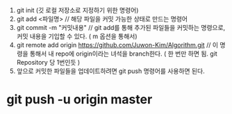 1. git init (깃 로컬 저장소로 지정하기 위한 명령어)
2. git add <파일명>  // 해당 파일을 커밋 가능한 상태로 만드는 명령어
3. git commit -m "커밋내용" // git add를 통해 추가된 파일들을 커밋하는 명령으로, 커밋 내용을 기입할 수 있다. ( m 옵션을 통해서)
4. git remote add origin https://github.com/Juwon-Kim/Algorithm.git  // 이 명령을 통해서 내 repo에 origin이라는 녀석을 branch한다. ( 한 번만 하면 됨. git Repository 당 1번인듯 )
5. 앞으로 커밋한 파일들을 업데이트하려면 git push 명령어를 사용하면 된다.
# git push -u origin master

